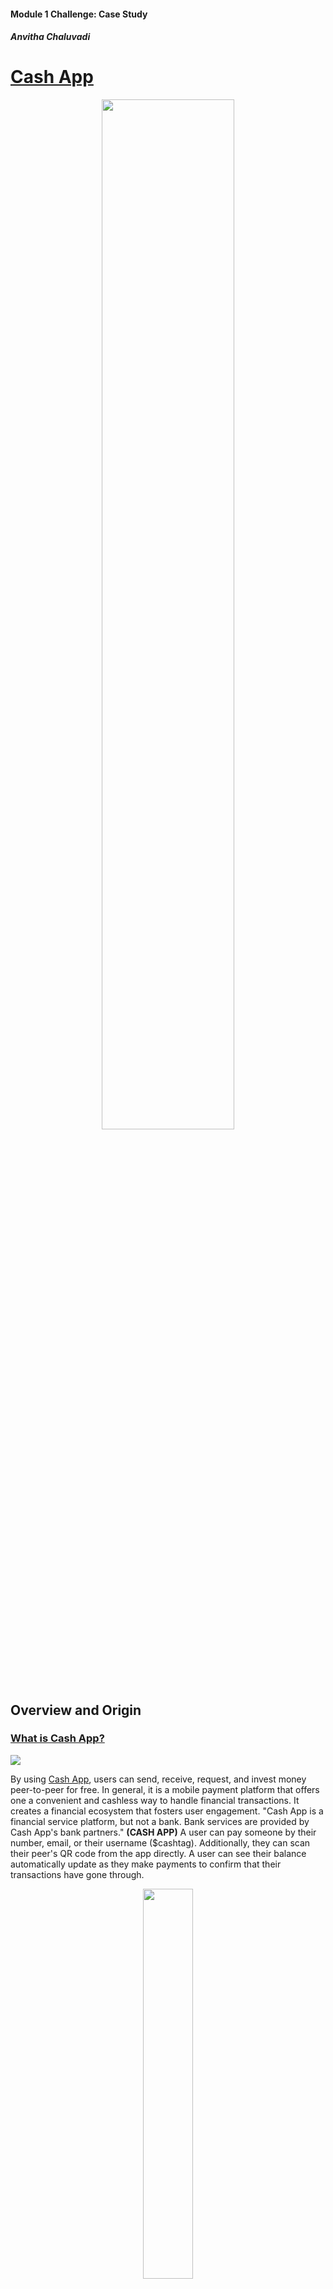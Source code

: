 #### Module 1 Challenge: Case Study
##### Anvitha Chaluvadi


# **[Cash App](https://cash.app/)** 



<p align="center">
 <img src ="https://hiswillrecords.com/wp-content/uploads/2022/03/CashApp-NuDILIGENCE.gif" width =65% height 30%=/>
 </p>

## Overview and Origin
### **<ins>What is Cash App?</ins>**
![](https://images.squarespace-cdn.com/content/v1/54107bc9e4b0f7682188312b/1517689855505-1PQU75BQNTUJUSJT4MOO/AD_v4.gif?format=1500w)

 
By using [Cash App](https://cash.app/), users can send, receive, request, and invest money peer-to-peer for free. In general, it is a mobile payment platform that offers one a convenient and cashless way to handle financial transactions. It creates a financial ecosystem that fosters user engagement. "Cash App is a financial service platform, but not a bank. Bank services are provided by Cash App's bank partners." **(CASH APP)** A user can pay someone by their number, email, or their username ($cashtag). Additionally, they can scan their peer's QR code from the app directly. A user can see their balance automatically update as they make payments to confirm that their transactions have gone through.


<p align="center">
<img src ="https://images.squarespace-cdn.com/content/v1/62f4893a27abcd6016069aca/1660267673265-5E60M9BOLKWESXMELVHR/image-asset.gif" width =40% height 30%=/>
</p>


Not only is Cash App used for personal transactions, you can also use it to send and receive stocks and bitcoin. **(TIME)** One can purchase stocks using one's funds in their Cash App balance. If there are insufficient funds in their Cash App balance, the remaining balance would be debited from their linked debit card. Additionally, stocks can be scheduled any time of the day (24/7), but would be completed during market hours. You can set up automatic purchases of stock every day, every week, or 2 times a week.**(CASH APP)**


<p align="center">
<img src ="https://images.squarespace-cdn.com/content/v1/62f4893a27abcd6016069aca/1660267706766-ZEFONB2M1XM0KZBECLTQ/image-asset.gif" width =60% height 30%=/>
</p>


Rather than dealing with the time-consuming nature and expensive fee of a bank. Cash App makes it easier for one to manage their money. The platform is easy to use and provides a user-friendly interface. It allows them to access their investments quickly and efficiently on the go. Also, it provides its users with a secure digital wallet to store their money.

Given its wide range of features and capabilities, Cash App is ideal tool for managing one's finances.


### **<ins>When was the company incorporated?</ins>**
 The company was incorporated on October 15, 2013. It was formerly known as Square Cash before it became Cash App. **(WIKI)**


### **<ins>Who are the founders of the company?</ins>**


Cash App is operated and developed by [Block Inc](https://block.xyz/). formerly known as Square Inc. It was officially renamed in December, 2021. It is based in San Francisco, California and it is "a leader in the financial technology industry"**(TIMES)**. Block Inc. and Cash App founders are Jack Dorsey and Jim McKelvey.**(WIKI)** Dorsey founded Block Inc. and McKelvey serves as the Chief Technology Officer at Block Inc. and Cash App. **(BITKAN)**
<p align="center">
<img src ="https://s29.q4cdn.com/628966176/files/design/nav_gif.gif" width =50% height 30%=/>
</p>


* Jack Dorsey
   * Dorsey is the CEO of Block Inc. Although, at the time, Dorsey owned Twitter, Cash App was not affiliated with it.
   * As an entrepreneur, Dorsey started his first company, Block Inc, it was a mobile-payments company that provided credit-card transaction devices and software. By 2012, it had over two million users.


* Jim McKelvey
   * McKelvey co-founded Block Inc. with Dorsey after he had trouble selling a $2,000 art piece from his studio. He also co-founded Twitter alongside Dorsey. He owns 5% of Block and has a net income of $270 million from selling Block shares.
   * As an entrepreneur, he has at least 7 companies that range from a CD cabinet maker to a glass blowing studio


Notable Staff:
* Keith Rabois:
Former COO/VP Engagement & Strategy Cash App


* Tom Kakuei:
Former VP Engineering & Engagement, now EVP Strategic Initiatives for Cash App.



### **<ins>How did the idea for the company (or project) come about?</ins>**

 The idea was created in 2013 during a company hackathon. It was developed with a purpose to make electronic payments between peers simple for things like splitting a bill at a restaurant or separating/sharing costs for an AirBnB rental.

The concept of cost splitting was not new given the presence of Venmo as well as Google’s P2P payments functionality. Square’s product was not that sophisticated when it was initially introduced. **(FINTECH TAKES)**

### **<ins>How is the company funded? How much funding have they received?</ins>**


Their income is derived from users withdrawing funds from the app to their linked bank accounts. **(WIKI UNDER FINANCES)**. Furthermore, Cash App primarily generates revenue by charging fees for transactions specific to businesses and individuals, such as subscription services and selling Bitcoin to customers. They offer 2 types of deposits to their users, which includes standard and instant. **(CASH APP WEBSITE)**


* Standard Deposit:
  * Free and can arrive 1-3 business says to their bank account.


* Instant Deposit:
  * 0.5%-1.75% fee (with a minimum fee of $0.25) and is instant to their debit card. Sending from a credit card would be subject to a 3% fee.


An additional revenue source is through its subscription services, such as Cash Cards. A Cash Card is a physical or digital debit card that allows users to make purchases directly linked to their Cash App balance instead of their bank balance. Cardholders also have the option to add the card to their Apple Wallet. According to Block's shareholder letter, "Cash App Card reached 22 million monthly actives as of September, with approximately 30% of those transacting
on any given day."

<p align="center">
<img src ="https://images.squarespace-cdn.com/content/v1/54ceaa47e4b0b90ad0d67952/1114c834-5949-4b01-9bb1-a4b38c7dc692/2022Q1_B_Cash_Card_Animation_Line_Phase1_Customization_Light_MakeYourDebitCardYours_9x16.gif" width =40% height 30%=/>
</p>


Cash App's largest revenue generator is its Bitcoin segment. Not only is there a 1% to 4% in what Bitcoin exchanges and individuals pay for Bitcoin, but there is a service fee that is charged for selling Bitcoin to its customers. Cash App is able to generate additional revenue on the exchange it facilitates by factoring these differences into the price it offers its users. **(INVESTOPEDIA)**


Additionally, they received external funding from various investors. They have raised a gross profit of $1.9 billion year over year, "which saw profits rise 27% and 15%, respectively, from a year earlier." **(BBN BLOOMBERG)** Moreover, they earned $3.58 billion in revenue and 948 million in gross profit. 

<p align="center">
<img src = images/ResultQ1_1.png width =90% height 30%=/>
</p>
<p align="center">
<img src = images/ResultQ1_2.png width =90% height 30%=/>
</p>

## Business Activities

### **<ins>What specific financial problem is the company or project trying to solve?</ins>**



### **<ins>Who is the company's intended customer?  Is there any information about the market size of this set of customers?</ins>**
 
 Cash App initially developed its services tailoring it to teen demographic. However, today, minors and adults use the app. If a minor obtains permission from their parent(s), they gain expanded access and use features like direct deposit, bitcoin, and stocks. 
 
 Cash App is also more likely to be used by low-income consumers in the U.S. According to data from Pew Research Center, which was released in September of 2022, lower-income consumers comprised twice the share than of upper-income consumers using Cash App in the U.S., specifically by 36% to 18%. **(PAYMENT DIVE)**

 Additionally, Pew Research Center discovered the usage of users by age group.

* More Likely to use Cash App
 
    * 40% - 18 to 19 year olds
    * 30% - 49 years olds

* Less Likely to use Cash App

    * 19% - 50 to 64 year olds
    * 9% - 65+ years olds 

Cash App is available both in the U.S. and the U.K. When a user sends money between the U.K or the U.S., "Cash App will convert the payment from the origin currency to the destination currency based on the mid-market exchange rate at the time the payment is created" **(TIMES)**

Small businesses and entrepreneurs are another target population that utilize Cash App. They are able to connect with customers by sharing their Cash App QR code, $Cashtag (username), email, or phone number associated with their account. Businesses can be paid instantly through Cash App. A business account, Cash for Business, can be created for free and would not need any hardware to process business payments. However, there is a fee for business transactions. Accounts do not pay fees for instant deposits to a business's checking account. **(TIMES)**

### **<ins>What solution does this company offer that their competitors do not or cannot offer? (What is the unfair advantage they utilize?)</ins>**


Cash App beats its competitors by encouraging user loyalty and retention through its unique services. It also has a benefit by fostering relationships with its partner retailers, which provide users with exclusive deals and promotions. Overall, its reputation and user trust gives it a competitive edge over other competitors.


**Note:** A user can choose to save money on this platform through the "Money" tab. It allows them to set savings goals and track them.**(TIME)** Additionally, if a user has a Cash Card they can turn on the "Rounds Up" feature and save changes for a their purchase. Essentially, they can purchase items while putting money on the side. **(TIMES)**


### **<ins>Which technologies are they currently using, and how are they implementing them? (This may take a little bit of sleuthing–– you may want to search the company’s engineering blog or use sites like StackShare to find this information.)</ins>**

Cash App leverages several cutting-edge technologies to provide seamless and a secure user experience.

It utilizes state-of-the-art secure encryption algorithms to protect user data and their financial transactions. Cash App is a PCI Data Security (PCI-DSS) Level 1 compliant, which is the highest level of compliance and payment standards merchants can comply with to securely store, transmit, and process credit card information. **(CASH APP & ALL ABOUT COOKIES)** If users were to use public or private Wi-Fi or data (3G, 4G, etc.), then their data and sensitive information would be protected from unauthorized entities, as that information would be encrypted and sent securely to Cash App’s servers. As added protection, Cash App offers two-factor authentication.  

Not only does Cash App use encryption. It also utilizes cloud computing technology, like Google Cloud, and artificial intelligence (AI) research firm Dessa to strengthen "Cash App's existing solutions and drive innovation mechanisms to improve customer experience and increase accessibility to bank services." **(GOOGLE CLOUD)**. Machine learning (ML) technology can help with the enhancement of products in areas of customer engagement, risk management, and more. By acquiring Dessa, they not only further their machine learning abilities, but improve their products and pass on benefits to customers around the world. They can support the Dessa team and other Square product teams by continuing to hire top ML and AI talent. They also "opted to use Google Cloud AI and machine learning (ML) solutions and NVIDIA's graphic processing units (GPUs) to handle the immense compute demands of its applied AI efforts." Essentially, they would be able to handle the large volume of transactions and user requests, ensuring a smooth and uninterrupted user experience. In turn, Block Inc.’s data scientist would be able to conduct data-heavy, processing-intensive initiatives. 

Another technology that Cash App uses is near-field communication (NFC). NFC enables users to make contactless payments by simply tapping their smartphones or their Cash Cards against payment terminals/readers, offering a convenient method for in-person transactions. **(CASHAPP)**


<p align="center">
<img src ="https://images.squarespace-cdn.com/content/v1/54107bc9e4b0f7682188312b/1517598109280-XR9J84QSL555UZRK3FZW/apple_pay2.gif?format=1500w" width =40% height 30%=/>
</p>



Cash App utilizes and leverages these technologies to provide a seamless payment experience for its users.




## Landscape

### **<ins> What domain of the financial industry is the company in?</ins>**

Cash App is in the mobile payment services domain in the financial industry. **(WIKI)**

### **<ins> What have been the major trends and innovations of this domain over the last 5–10 years?</ins>**



### **<ins>What are the other major companies in this domain?</ins>**
    
 <p align="center">
 <img src ="https://cdn.dribbble.com/users/954572/screenshots/19914708/paypal-gif.gif" width =40% height 10%=/>
 </p>

 * [PayPal](https://www.paypal.com/) 
   * PayPal is an online payment platform that allows users to send and receive money around the world. PayPal facilitates the ability to make purchases online with participating stores when you link to your bank account through a credit or debit card. PayPal also possesses the role of middleman between your bank and merchants to keep you payment information secure. **(BANKRATE)** Additionally, you can use PayPal to securely send money to friends and family, and receive money from others. 

 <p align="center">
 <img src ="https://images.squarespace-cdn.com/content/v1/5afb255af7939254dd798bfd/1551923433422-R90BGJXE14358ITA4DRM/trip.gif" width =40% height 10%=/>
 </p>
 
 * [Venmo](https://venmo.com/) 
   * Venmo is a mobile app that makes peer-to-peer money transfers simple and inexpensive or free. Venmo is mobile-only, preventing users from sending or receiving payments on a website or computer; Users can also use the app such purposes. Venmo’s goal is to help those who need assistance with splitting checks and other similar situations. You can also use it to request money from people.  

 <p align="center">
 <img src ="https://mybank.com/wp-content/uploads/Intro_Zelle_GIF_NightOut_Q221.gif" width =40% height 10%=/>
 </p>
 
 * [Zelle](https://www.zellepay.com/)
   * Zelle is a peer-to-peer payment service, allowing users to digitally send money to each other. Over 1,000 banks and credit unions are partnered with Zelle. This service is also automatically included with the institution’s app. Zelle works by linking your checking or savings account and transferring money to another U.S. bank account. Neither payer or payee need to be in the same financial institution as long as it has Zelle. Users can send money from the institution’s app or the Zelle app; that money is automatically deposited within minutes into the recipient’s bank account that they linked to their Zelle account; there are no fees. However, it does not work with business debit cards, credit cards, international accounts, and gift cards. Some banks may allow you to set up a Zelle business account, but the bank might charge a small fee using Zelle; also, consumers need to have Zelle in order to make payments.  

<p align="center">
 <img src ="https://cdn.dribbble.com/users/541128/screenshots/3349890/applepay_dribbble.gif" width =40% height 10%=/>
 </p>

 * [Apple Pay](https://www.apple.com/apple-pay/)
   * Apple Pay provides a secure and an efficient way to make payments on any Apple device. Apple pay can also be used in iMessages for a business or extension. Users can quickly and securely provide payment, shipping, and contact information to check out. It is faster than other payment methods and checkout can be done by a single touch. Customers can complete their purchase from simply clicking the "Buy with Apple Pay'' button.
        

<p align="center">
 <img src ="https://mir-s3-cdn-cf.behance.net/project_modules/max_316/d3dfcc105578543.606330d2c89de.gif" width =40% height 10%=/>
 </p>

 * [Google Pay](https://pay.google.com/about/)
   * Google Pay is a mobile wallet and is most accessible for Android. You can use Google Pay to pay for items when you check out online, making purchases in-store, paying in-app purchases, or sending and receiving payments from others. When someone pays a user or receives cash-back rewards, the user's money is stored in their account balance, which can then be transferred into their bank account. You can also send and request money using the mobile app. Also, you can use it to split a bill. In order to pay someone, you have to add money into your Google Pay Account. 
       


## Results

* What has been the business impact of this company so far?


### **<ins> What are some of the core metrics that companies in this domain use to measure success? How is your company performing, based on these metrics?</ins>**

* Financial measures and key metrics they utilize: 
   * Gross Payment Value (GPV)
   * Adjusted EBITDA
   * Adjusted Net Income (Loss)
   * Diluted Adjusted Net Income(Loss) Per Share (Adjusted EPS)
   * Adjusted Operation Income (Loss)
   * Adjusted Operating Income (Loss) margin
   * constant currency
   * Adjusted Free Cash Flow
   * non-GAAP operating expenses as well as other measures defined in this letter such as measures excluding bitcoin revenue, measures excluding gross profit contributions from our BNPL platform, and measures excluding PPP loan forgiveness gross profit. 


* How is your company performing relative to competitors in the same domain?


## Recommendations

As a peer-to-peer mobile apps that do money transfers will have a digital wallet. Consumers deposit money in those wallets. Money gets transferred from those wallets to recipients within the nation and abroad. An application programming interface is used between two computer programs to communicate with each other. This enables the transfer of funds. It also uses safety features, like encryption, uses authentication, authorization, and online ID checks. International transfers could be done by adding an intergrated currency exchange feature. Cash App should work on international transfers, such as PayPal to increase their client base and profits. This could be done by adding an intergrated currency exchange feature. 


## Resources
* Overview and Origin

[Wikipedia - Cash App](https://en.wikipedia.org/wiki/Cash_App)

[Forbes - What is Cash Ap and How Does Tt Work?](https://www.forbes.com/advisor/money-transfer/what-is-cash-app/)

[BITKAN - Who are the Founder of Cash App? What Does Cash App Look Like?](https://bitkan.com/learn/who-are-the-founders-of-cash-app-what-does-cash-app-look-like-11714)
 (Q3)

[TIMES - What is Cash App and How Does It Work?](https://time.com/personal-finance/article/what-is-cash-app/#:~:text=It%20was%20launched%20in%202013,fees%20that%20usually%20accompany%20banking.) (Q1)

[Fintech Takes - Cash App is Culture](https://newsletter.fintechtakes.com/p/cash-app ) (Q4)

[Cash App - Cash Out Speed Options](https://cash.app/help/us/en-us/3073-cash-out-speed-options#:~:text=Cash%20App%20offers%20standard%20deposits,instantly%20to%20your%20debit%20card.) (Q5).

[BBN Bloomberg - Block Soars on Boosted Adjusted Profit Outlook as Cash App Grows](https://www.bnnbloomberg.ca/block-soars-on-boosted-adjusted-profit-outlook-as-cash-app-grows-1.1993336)
 (Q5)
 
[Block Q3 2023 Shareholder Letter](https://s29.q4cdn.com/628966176/files/doc_financials/2023/q3/Block_3Q23_Shareholder-Letter.pdf) (Q5)

 [Investopedia - How Cash App Makes Money](https://www.investopedia.com/articles/company-insights/090916/how-square-cash-works-and-makes-money-sq.asp#:~:text=as%20an%20example.-,Cash%20App's%20Financials,and%20selling%20Bitcoin%20to%20customers.) (Q5)



* Business Activities

[Payment Dive - Cash App Pursues Older, Affluent Customers](https://www.paymentsdive.com/news/cash-app-older-affluent-customers-block-jack-dorsey-square-clover-toast-payments/651114/#:~:text=By%20age%20group%2C%20nearly%2040,who%20used%20it%2C%20Pew%20discovered.) (Q2)

[Oberlo - How Many People Use Cash App](https://www.oberlo.com/statistics/how-many-people-use-cash-app) (Q2)

[FourWeekMBA - How Does Cash App Make Money](https://fourweekmba.com/how-does-cash-app-make-money/#:~:text=Competitive%20Advantage&text=%E2%80%93%20Positions%20Cash%20App%20as%20a,provide%20exclusive%20deals%20and%20promotions.) (Q3)

[Google Cloud - Cash App uses Google Cloud to power mobile payments innovation and research](https://cloud.google.com/blog/products/ai-machine-learning/cash-app-uses-google-cloud-ai-nivida-gpus-to-power-mobile-payments) (Q4)

[Square - Welcoming the Dessa Team to Square](https://squareup.com/us/en/press/dessa-joins-square) (Q4)

[Cash App - Cash App Security](https://cash.app/help/us/en-us/5144-cash-app-security#:~:text=Cash%20App%20is%20PCI%20Data,as%203G%2C%204G%20and%20EDGE.) (Q4)

[All About COOKIES - How To Protect Yourself Against Cash App Scams](https://allaboutcookies.org/cash-app-scams#:~:text=Cash%20App%20uses%20encryption%20and,app%20offers%20two%2Dfactor%20authentication.) (Q4)

* Landscape

[Bankrate - What is PayPal? A complete guide](https://www.bankrate.com/finance/credit-cards/guide-to-using-paypal/) (Q3)

[Bankrate - Guide to using Venmo](https://www.bankrate.com/finance/credit-cards/how-to-use-venmo/) (Q3)

[Bankrate - How to use Zelle: A beginner’s guide to digital payments](https://www.bankrate.com/banking/checking/how-to-use-zelle-beginners-guide-to-digital-payments/) (Q3)

[Apple Developer - Apple Pay](https://developer.apple.com/apple-pay/) (Q3)

[Intuit Credit Karma - What is Google Pay and how does it work?](https://www.creditkarma.com/money/i/what-is-google-pay) (Q3)

* Results
* Recommendations

[Intellect - How to Create a Money Transfer App – Step-by-Step Guide](https://www.intellectsoft.net/blog/how-to-create-a-money-transfer-app-step-by-step-guide/)


